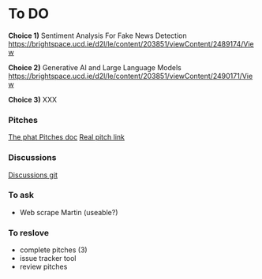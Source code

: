 # To DO

**Choice 1)**
Sentiment Analysis For Fake News Detection https://brightspace.ucd.ie/d2l/le/content/203851/viewContent/2489174/View

**Choice 2)**
Generative AI and Large Language Models  https://brightspace.ucd.ie/d2l/le/content/203851/viewContent/2490171/View

**Choice 3)**
XXX

### Pitches
[The phat Pitches doc](https://www.overleaf.com/2678225473gzwbgpgqmscf
)
[Real pitch link](https://www.overleaf.com/7953245195swjqxjcbnzwp)

### Discussions
[Discussions git](https://github.com/soggyfox/WIP_Temp/discussions )

### To ask
- Web scrape Martin (useable?)

### To reslove
- complete pitches (3)
- issue tracker tool
- review pitches
